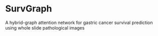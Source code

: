 # SurvGraph
A hybrid-graph attention network for gastric cancer survival prediction using whole slide pathological images

